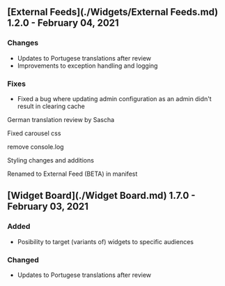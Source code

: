 ## [External Feeds](./Widgets/External Feeds.md) 1.2.0 - February 04, 2021

### Changes
- Updates to Portugese translations after review
- Improvements to exception handling and logging

### Fixes
- Fixed a bug where updating admin configuration as an admin didn&#x27;t result in clearing cache

German translation review by Sascha



Fixed carousel css

remove console.log











Styling changes and additions



Renamed to External Feed (BETA) in manifest

## [Widget Board](./Widget Board.md) 1.7.0 - February 03, 2021

### Added
- Posibility to target (variants of) widgets to specific audiences

### Changed
- Updates to Portugese translations after review